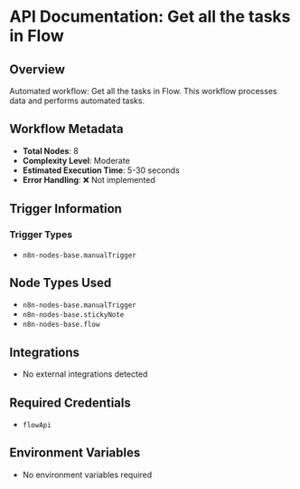 # API Documentation: Get all the tasks in Flow

## Overview
Automated workflow: Get all the tasks in Flow. This workflow processes data and performs automated tasks.

## Workflow Metadata
- **Total Nodes**: 8
- **Complexity Level**: Moderate
- **Estimated Execution Time**: 5-30 seconds
- **Error Handling**: ❌ Not implemented

## Trigger Information
### Trigger Types
- `n8n-nodes-base.manualTrigger`

## Node Types Used
- `n8n-nodes-base.manualTrigger`
- `n8n-nodes-base.stickyNote`
- `n8n-nodes-base.flow`

## Integrations
- No external integrations detected

## Required Credentials
- `flowApi`

## Environment Variables
- No environment variables required
